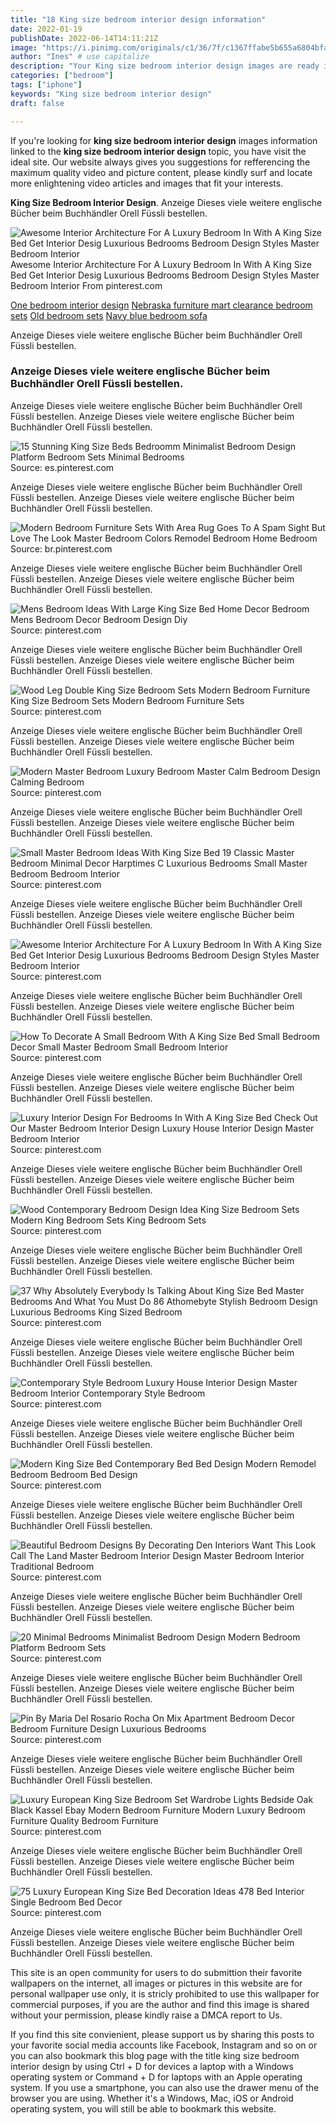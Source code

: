```yaml
---
title: "18 King size bedroom interior design information"
date: 2022-01-19
publishDate: 2022-06-14T14:11:21Z
image: "https://i.pinimg.com/originals/c1/36/7f/c1367ffabe5b655a6804bfa7001aafc1.jpg"
author: "Ines" # use capitalize
description: "Your King size bedroom interior design images are ready in this website. King size bedroom interior design are a topic that is being searched for and liked by netizens now. You can Find and Download the King size bedroom interior design files here. Find and Download all free photos and vectors."
categories: ["bedroom"]
tags: ["iphone"]
keywords: "King size bedroom interior design"
draft: false

---
```


If you're looking for **king size bedroom interior design** images information linked to the **king size bedroom interior design** topic, you have visit the ideal  site.  Our website always  gives you  suggestions  for refferencing  the maximum  quality video and picture  content, please kindly surf and locate more enlightening video articles and images  that fit your interests.

**King Size Bedroom Interior Design**. Anzeige Dieses viele weitere englische Bücher beim Buchhändler Orell Füssli bestellen.

![Awesome Interior Architecture For A Luxury Bedroom In With A King Size Bed Get Interior Desig Luxurious Bedrooms Bedroom Design Styles Master Bedroom Interior](https://i.pinimg.com/736x/e9/16/ec/e916eca23841cfa67b61eca1ed6465e1.jpg "Awesome Interior Architecture For A Luxury Bedroom In With A King Size Bed Get Interior Desig Luxurious Bedrooms Bedroom Design Styles Master Bedroom Interior")
Awesome Interior Architecture For A Luxury Bedroom In With A King Size Bed Get Interior Desig Luxurious Bedrooms Bedroom Design Styles Master Bedroom Interior From pinterest.com

[One bedroom interior design](/one-bedroom-interior-design/)
[Nebraska furniture mart clearance bedroom sets](/nebraska-furniture-mart-clearance-bedroom-sets/)
[Old bedroom sets](/old-bedroom-sets/)
[Navy blue bedroom sofa](/navy-blue-bedroom-sofa/)

Anzeige Dieses viele weitere englische Bücher beim Buchhändler Orell Füssli bestellen.

### Anzeige Dieses viele weitere englische Bücher beim Buchhändler Orell Füssli bestellen.

Anzeige Dieses viele weitere englische Bücher beim Buchhändler Orell Füssli bestellen. Anzeige Dieses viele weitere englische Bücher beim Buchhändler Orell Füssli bestellen.


![15 Stunning King Size Beds Bedroomm Minimalist Bedroom Design Platform Bedroom Sets Minimal Bedrooms](https://i.pinimg.com/originals/ea/07/b5/ea07b5a53b70edf638524ecab2fcf42e.jpg "15 Stunning King Size Beds Bedroomm Minimalist Bedroom Design Platform Bedroom Sets Minimal Bedrooms")
Source: es.pinterest.com

Anzeige Dieses viele weitere englische Bücher beim Buchhändler Orell Füssli bestellen. Anzeige Dieses viele weitere englische Bücher beim Buchhändler Orell Füssli bestellen.

![Modern Bedroom Furniture Sets With Area Rug Goes To A Spam Sight But Love The Look Master Bedroom Colors Remodel Bedroom Home Bedroom](https://i.pinimg.com/originals/4b/ca/e4/4bcae48f0f6aca0f0e991448c3eed001.jpg "Modern Bedroom Furniture Sets With Area Rug Goes To A Spam Sight But Love The Look Master Bedroom Colors Remodel Bedroom Home Bedroom")
Source: br.pinterest.com

Anzeige Dieses viele weitere englische Bücher beim Buchhändler Orell Füssli bestellen. Anzeige Dieses viele weitere englische Bücher beim Buchhändler Orell Füssli bestellen.

![Mens Bedroom Ideas With Large King Size Bed Home Decor Bedroom Mens Bedroom Decor Bedroom Design Diy](https://i.pinimg.com/originals/0a/53/c3/0a53c3849b52dbab53ff44f77700adf3.jpg "Mens Bedroom Ideas With Large King Size Bed Home Decor Bedroom Mens Bedroom Decor Bedroom Design Diy")
Source: pinterest.com

Anzeige Dieses viele weitere englische Bücher beim Buchhändler Orell Füssli bestellen. Anzeige Dieses viele weitere englische Bücher beim Buchhändler Orell Füssli bestellen.

![Wood Leg Double King Size Bedroom Sets Modern Bedroom Furniture King Size Bedroom Sets Modern Bedroom Furniture Sets](https://i.pinimg.com/originals/0e/7d/9a/0e7d9aaf33f5cc991e0183510d6a9374.jpg "Wood Leg Double King Size Bedroom Sets Modern Bedroom Furniture King Size Bedroom Sets Modern Bedroom Furniture Sets")
Source: pinterest.com

Anzeige Dieses viele weitere englische Bücher beim Buchhändler Orell Füssli bestellen. Anzeige Dieses viele weitere englische Bücher beim Buchhändler Orell Füssli bestellen.

![Modern Master Bedroom Luxury Bedroom Master Calm Bedroom Design Calming Bedroom](https://i.pinimg.com/originals/71/09/af/7109af669cfed10de6deb3f5fae4de32.jpg "Modern Master Bedroom Luxury Bedroom Master Calm Bedroom Design Calming Bedroom")
Source: pinterest.com

Anzeige Dieses viele weitere englische Bücher beim Buchhändler Orell Füssli bestellen. Anzeige Dieses viele weitere englische Bücher beim Buchhändler Orell Füssli bestellen.

![Small Master Bedroom Ideas With King Size Bed 19 Classic Master Bedroom Minimal Decor Harptimes C Luxurious Bedrooms Small Master Bedroom Bedroom Interior](https://i.pinimg.com/originals/27/a4/88/27a488ee75b858136966531e5417e049.jpg "Small Master Bedroom Ideas With King Size Bed 19 Classic Master Bedroom Minimal Decor Harptimes C Luxurious Bedrooms Small Master Bedroom Bedroom Interior")
Source: pinterest.com

Anzeige Dieses viele weitere englische Bücher beim Buchhändler Orell Füssli bestellen. Anzeige Dieses viele weitere englische Bücher beim Buchhändler Orell Füssli bestellen.

![Awesome Interior Architecture For A Luxury Bedroom In With A King Size Bed Get Interior Desig Luxurious Bedrooms Bedroom Design Styles Master Bedroom Interior](https://i.pinimg.com/736x/e9/16/ec/e916eca23841cfa67b61eca1ed6465e1.jpg "Awesome Interior Architecture For A Luxury Bedroom In With A King Size Bed Get Interior Desig Luxurious Bedrooms Bedroom Design Styles Master Bedroom Interior")
Source: pinterest.com

Anzeige Dieses viele weitere englische Bücher beim Buchhändler Orell Füssli bestellen. Anzeige Dieses viele weitere englische Bücher beim Buchhändler Orell Füssli bestellen.

![How To Decorate A Small Bedroom With A King Size Bed Small Bedroom Decor Small Master Bedroom Small Bedroom Interior](https://i.pinimg.com/originals/94/ee/fa/94eefa228fd78a7f40c1bbdc36dbb882.jpg "How To Decorate A Small Bedroom With A King Size Bed Small Bedroom Decor Small Master Bedroom Small Bedroom Interior")
Source: pinterest.com

Anzeige Dieses viele weitere englische Bücher beim Buchhändler Orell Füssli bestellen. Anzeige Dieses viele weitere englische Bücher beim Buchhändler Orell Füssli bestellen.

![Luxury Interior Design For Bedrooms In With A King Size Bed Check Out Our Master Bedroom Interior Design Luxury House Interior Design Master Bedroom Interior](https://i.pinimg.com/736x/81/52/d4/8152d4adc265caa912ba006efb57ebbb.jpg "Luxury Interior Design For Bedrooms In With A King Size Bed Check Out Our Master Bedroom Interior Design Luxury House Interior Design Master Bedroom Interior")
Source: pinterest.com

Anzeige Dieses viele weitere englische Bücher beim Buchhändler Orell Füssli bestellen. Anzeige Dieses viele weitere englische Bücher beim Buchhändler Orell Füssli bestellen.

![Wood Contemporary Bedroom Design Idea King Size Bedroom Sets Modern King Bedroom Sets King Bedroom Sets](https://i.pinimg.com/736x/33/1d/47/331d475e711fe6c8c1b695d123ae4322--modern-platform-bed-platform-bedroom.jpg "Wood Contemporary Bedroom Design Idea King Size Bedroom Sets Modern King Bedroom Sets King Bedroom Sets")
Source: pinterest.com

Anzeige Dieses viele weitere englische Bücher beim Buchhändler Orell Füssli bestellen. Anzeige Dieses viele weitere englische Bücher beim Buchhändler Orell Füssli bestellen.

![37 Why Absolutely Everybody Is Talking About King Size Bed Master Bedrooms And What You Must Do 86 Athomebyte Stylish Bedroom Design Luxurious Bedrooms King Sized Bedroom](https://i.pinimg.com/736x/9a/a9/b8/9aa9b856b94ce2b94c3721ad40b2b457.jpg "37 Why Absolutely Everybody Is Talking About King Size Bed Master Bedrooms And What You Must Do 86 Athomebyte Stylish Bedroom Design Luxurious Bedrooms King Sized Bedroom")
Source: pinterest.com

Anzeige Dieses viele weitere englische Bücher beim Buchhändler Orell Füssli bestellen. Anzeige Dieses viele weitere englische Bücher beim Buchhändler Orell Füssli bestellen.

![Contemporary Style Bedroom Luxury House Interior Design Master Bedroom Interior Contemporary Style Bedroom](https://i.pinimg.com/736x/7a/95/a2/7a95a283385013370998191f95be5eae.jpg "Contemporary Style Bedroom Luxury House Interior Design Master Bedroom Interior Contemporary Style Bedroom")
Source: pinterest.com

Anzeige Dieses viele weitere englische Bücher beim Buchhändler Orell Füssli bestellen. Anzeige Dieses viele weitere englische Bücher beim Buchhändler Orell Füssli bestellen.

![Modern King Size Bed Contemporary Bed Bed Design Modern Remodel Bedroom Bedroom Bed Design](https://i.pinimg.com/originals/2b/2e/9f/2b2e9f5c1b5c5d627c69b8aef5753e65.jpg "Modern King Size Bed Contemporary Bed Bed Design Modern Remodel Bedroom Bedroom Bed Design")
Source: pinterest.com

Anzeige Dieses viele weitere englische Bücher beim Buchhändler Orell Füssli bestellen. Anzeige Dieses viele weitere englische Bücher beim Buchhändler Orell Füssli bestellen.

![Beautiful Bedroom Designs By Decorating Den Interiors Want This Look Call The Land Master Bedroom Interior Design Master Bedroom Interior Traditional Bedroom](https://i.pinimg.com/originals/2f/bf/9e/2fbf9eb6156fb07fdc03d60e24585d7e.jpg "Beautiful Bedroom Designs By Decorating Den Interiors Want This Look Call The Land Master Bedroom Interior Design Master Bedroom Interior Traditional Bedroom")
Source: pinterest.com

Anzeige Dieses viele weitere englische Bücher beim Buchhändler Orell Füssli bestellen. Anzeige Dieses viele weitere englische Bücher beim Buchhändler Orell Füssli bestellen.

![20 Minimal Bedrooms Minimalist Bedroom Design Modern Bedroom Platform Bedroom Sets](https://i.pinimg.com/originals/41/fa/75/41fa7569d56a54dd5fe5e6987604c744.jpg "20 Minimal Bedrooms Minimalist Bedroom Design Modern Bedroom Platform Bedroom Sets")
Source: pinterest.com

Anzeige Dieses viele weitere englische Bücher beim Buchhändler Orell Füssli bestellen. Anzeige Dieses viele weitere englische Bücher beim Buchhändler Orell Füssli bestellen.

![Pin By Maria Del Rosario Rocha On Mix Apartment Bedroom Decor Bedroom Furniture Design Luxurious Bedrooms](https://i.pinimg.com/564x/96/25/9e/96259ea7a12de34a9873b2591cb4868b.jpg "Pin By Maria Del Rosario Rocha On Mix Apartment Bedroom Decor Bedroom Furniture Design Luxurious Bedrooms")
Source: pinterest.com

Anzeige Dieses viele weitere englische Bücher beim Buchhändler Orell Füssli bestellen. Anzeige Dieses viele weitere englische Bücher beim Buchhändler Orell Füssli bestellen.

![Luxury European King Size Bedroom Set Wardrobe Lights Bedside Oak Black Kassel Ebay Modern Bedroom Furniture Modern Luxury Bedroom Furniture Quality Bedroom Furniture](https://i.pinimg.com/originals/df/24/e6/df24e643e869febfb1c4edc9969975b6.jpg "Luxury European King Size Bedroom Set Wardrobe Lights Bedside Oak Black Kassel Ebay Modern Bedroom Furniture Modern Luxury Bedroom Furniture Quality Bedroom Furniture")
Source: pinterest.com

Anzeige Dieses viele weitere englische Bücher beim Buchhändler Orell Füssli bestellen. Anzeige Dieses viele weitere englische Bücher beim Buchhändler Orell Füssli bestellen.

![75 Luxury European King Size Bed Decoration Ideas 478 Bed Interior Single Bedroom Bed Decor](https://i.pinimg.com/originals/c1/36/7f/c1367ffabe5b655a6804bfa7001aafc1.jpg "75 Luxury European King Size Bed Decoration Ideas 478 Bed Interior Single Bedroom Bed Decor")
Source: pinterest.com

Anzeige Dieses viele weitere englische Bücher beim Buchhändler Orell Füssli bestellen. Anzeige Dieses viele weitere englische Bücher beim Buchhändler Orell Füssli bestellen.

This site is an open community for users to do submittion their favorite wallpapers on the internet, all images or pictures in this website are for personal wallpaper use only, it is stricly prohibited to use this wallpaper for commercial purposes, if you are the author and find this image is shared without your permission, please kindly raise a DMCA report to Us.

If you find this site convienient, please support us by sharing this posts to your favorite social media accounts like Facebook, Instagram and so on or you can also bookmark this blog page with the title king size bedroom interior design by using Ctrl + D for devices a laptop with a Windows operating system or Command + D for laptops with an Apple operating system. If you use a smartphone, you can also use the drawer menu of the browser you are using. Whether it's a Windows, Mac, iOS or Android operating system, you will still be able to bookmark this website.
